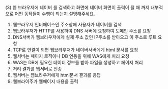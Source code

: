 (3) 웹 브라우저에 네이버 를 검색하고 화면에 네이버 화면이 출력이 될 때 까지 내부적으로 어떤 동작들이 수행이 되는지 설명해주세요.

1. 웹브라우저 인터페이스인 주소창에 사용자가 네이버를 검색
2. 웹브라우저가 HTTP를 사용하여 DNS 서버에 요청하여 도메인 주소를 요청
3. DNS서버가 웹브라우저에게 실제 주소 값인 IP주소를 받아오고 
   이 주소로 루트 요청
4. TCP로 연결이 되면 웹브라우저가 네이버서버에게 html 문서를 요청
5. 웹서버는 페이지 로직이나 DB 연동을 위해 WAS에게 처리 요청
6. WAS는 DB에 필요한 데이터 정보를 받아 파일을 생성하고 페이지 처리
7. 처리 결과를 웹서버로 전송
8. 웹서버는 웹브라우저에게 html문서 결과를 응답
9. 웹브라이주가 웹페이지 내용을 출력
